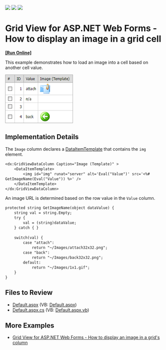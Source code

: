 <!-- default badges list -->
![](https://img.shields.io/endpoint?url=https://codecentral.devexpress.com/api/v1/VersionRange/128539304/13.1.5%2B)
[![](https://img.shields.io/badge/Open_in_DevExpress_Support_Center-FF7200?style=flat-square&logo=DevExpress&logoColor=white)](https://supportcenter.devexpress.com/ticket/details/E1967)
[![](https://img.shields.io/badge/📖_How_to_use_DevExpress_Examples-e9f6fc?style=flat-square)](https://docs.devexpress.com/GeneralInformation/403183)
<!-- default badges end -->

# Grid View for ASP.NET Web Forms - How to display an image in a grid cell
<!-- run online -->
**[[Run Online]](https://codecentral.devexpress.com/e1967/)**
<!-- run online end -->

This example demonstrates how to load an image into a cell based on another cell value.

![](grid-with-images-in-cells.png)

## Implementation Details

The `Image` column declares a [DataItemTemplate](https://docs.devexpress.com/AspNet/DevExpress.Web.GridViewDataColumn.DataItemTemplate) that contains the `img` element.

```
<dx:GridViewDataColumn Caption="Image (Template)" >
    <DataItemTemplate>
        <img id="img" runat="server" alt='Eval("Value")' src='<%# GetImageName(Eval("Value")) %>' />
    </DataItemTemplate>
</dx:GridViewDataColumn>
```
An image URL is determined based on the row value in the `Value` column.

```
protected string GetImageName(object dataValue) {
    string val = string.Empty;
    try {
        val = (string)dataValue;
    } catch { }

    switch(val) {
        case "attach":
            return "~/Images/attach32x32.png";
        case "back":
            return "~/Images/back32x32.png";
        default:
            return "~/Images/1x1.gif";
    }
}
```

## Files to Review

* [Default.aspx](./CS/WebSite/Default.aspx) (VB: [Default.aspx](./VB/WebSite/Default.aspx))
* [Default.aspx.cs](./CS/WebSite/Default.aspx.cs) (VB: [Default.aspx.vb](./VB/WebSite/Default.aspx.vb))

## More Examples

* [Grid View for ASP.NET Web Forms - How to display an image in a grid's column](https://github.com/DevExpress-Examples/asp-net-web-forms-grid-display-image)

